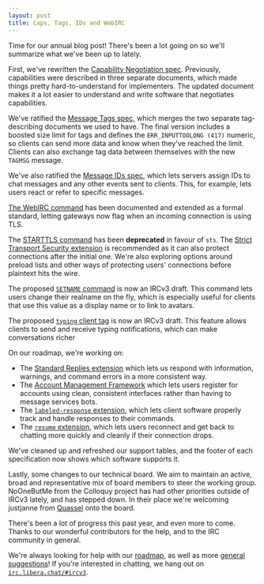 ```yaml
---
layout: post
title: Caps, Tags, IDs and WebIRC
---
```

Time for our annual blog post! There's been a lot going on so we'll summarize what we've been up to lately.

First, we've rewritten the [Capability Negotiation spec](https://ircv3.net/specs/core/capability-negotiation.html). Previously, capabilities were described in three separate documents, which made things pretty hard-to-understand for implementers. The updated document makes it a lot easier to understand and write software that negotiates capabilities.

We've ratified the [Message Tags spec](https://ircv3.net/specs/extensions/message-tags.html), which merges the two separate tag-describing documents we used to have. The final version includes a boosted size limit for tags and defines the `ERR_INPUTTOOLONG (417)` numeric, so clients can send more data and know when they've reached the limit. Clients can also exchange tag data between themselves with the new `TAGMSG` message.

We've also ratified the [Message IDs spec](https://ircv3.net/specs/extensions/message-ids.html), which lets servers assign IDs to chat messages and any other events sent to clients. This, for example, lets users react or refer to specific messages.

[The WebIRC command](https://ircv3.net/specs/extensions/webirc.html) has been documented and extended as a formal standard, letting gateways now flag when an incoming connection is using TLS.

The [STARTTLS command](https://ircv3.net/specs/extensions/tls-3.1.html) has been **deprecated** in favour of `sts`. The [Strict Transport Security extension](https://ircv3.net/specs/extensions/sts.html) is recommended as it can also protect connections after the initial one. We're also exploring options around preload lists and other ways of protecting users' connections before plaintext hits the wire.

The proposed [`SETNAME` command](https://ircv3.net/specs/extensions/setname.html) is now an IRCv3 draft. This command lets users change their realname on the fly, which is especially useful for clients that use this value as a display name or to link to avatars.

The proposed [`typing` client tag](https://ircv3.net/specs/client-tags/typing.html) is now an IRCv3 draft. This feature allows clients to send and receive typing notifications, which can make conversations richer

On our roadmap, we're working on:

- The [Standard Replies extension](https://github.com/ircv3/ircv3-specifications/pull/357) which lets us respond with information, warnings, and command errors in a more consistent way.
- The [Account Management Framework](https://github.com/ircv3/ircv3-specifications/pull/276) which lets users register for accounts using clean, consistent interfaces rather than having to message services bots.
- The [`labeled-response` extension](https://github.com/ircv3/ircv3-specifications/pull/378), which lets client software properly track and handle responses to their commands.
- The [`resume` extension](https://github.com/ircv3/ircv3-specifications/pull/306), which lets users reconnect and get back to chatting more quickly and cleanly if their connection drops.

We've cleaned up and refreshed our support tables, and the footer of each specification now shows which software supports it.

Lastly, some changes to our technical board. We aim to maintain an active, broad and representative mix of board members to steer the working group. NoOneButMe from the Colloquy project has had other priorities outside of IRCv3 lately, and has stepped down. In their place we're welcoming justjanne from [Quassel](https://quasseldroid.info/) onto the board.

There's been a lot of progress this past year, and even more to come. Thanks to our wonderful contributors for the help, and to the IRC community in general.

We're always looking for help with our [roadmap](https://github.com/ircv3/ircv3-specifications/milestone/4), as well as more [general suggestions](https://github.com/ircv3/ircv3-ideas)! If you're interested in chatting, we hang out on [`irc.libera.chat/#ircv3`](https://ircv3.net/contact.html).
